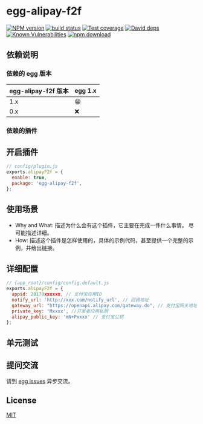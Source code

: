 # egg-alipay-f2f

[![NPM version][npm-image]][npm-url]
[![build status][travis-image]][travis-url]
[![Test coverage][codecov-image]][codecov-url]
[![David deps][david-image]][david-url]
[![Known Vulnerabilities][snyk-image]][snyk-url]
[![npm download][download-image]][download-url]

[npm-image]: https://img.shields.io/npm/v/egg-alipay-f2f.svg?style=flat-square
[npm-url]: https://npmjs.org/package/egg-alipay-f2f
[travis-image]: https://img.shields.io/travis/eggjs/egg-alipay-f2f.svg?style=flat-square
[travis-url]: https://travis-ci.org/eggjs/egg-alipay-f2f
[codecov-image]: https://img.shields.io/codecov/c/github/eggjs/egg-alipay-f2f.svg?style=flat-square
[codecov-url]: https://codecov.io/github/eggjs/egg-alipay-f2f?branch=master
[david-image]: https://img.shields.io/david/eggjs/egg-alipay-f2f.svg?style=flat-square
[david-url]: https://david-dm.org/eggjs/egg-alipay-f2f
[snyk-image]: https://snyk.io/test/npm/egg-alipay-f2f/badge.svg?style=flat-square
[snyk-url]: https://snyk.io/test/npm/egg-alipay-f2f
[download-image]: https://img.shields.io/npm/dm/egg-alipay-f2f.svg?style=flat-square
[download-url]: https://npmjs.org/package/egg-alipay-f2f

<!--
Description here.
-->

## 依赖说明

### 依赖的 egg 版本

egg-alipay-f2f 版本 | egg 1.x
--- | ---
1.x | 😁
0.x | ❌

### 依赖的插件
<!--

如果有依赖其它插件，请在这里特别说明。如

- security
- multipart

-->

## 开启插件

```js
// config/plugin.js
exports.alipayF2f = {
  enable: true,
  package: 'egg-alipay-f2f',
};
```

## 使用场景

- Why and What: 描述为什么会有这个插件，它主要在完成一件什么事情。
尽可能描述详细。
- How: 描述这个插件是怎样使用的，具体的示例代码，甚至提供一个完整的示例，并给出链接。

## 详细配置

```js
// {app_root}/config/config.default.js
exports.alipayF2f = {
  appid: 20170xxxxxx, // 支付宝应用ID
  notify_url: 'http://xxx.com/notify_url', // 回调地址
  gateway_url: "https://openapi.alipay.com/gateway.do", // 支付宝网关地址
  private_key: 'Mxxxx', //开发者应用私钥
  alipay_public_key: 'mN+Pxxxx' // 支付宝公钥
};
```

## 单元测试

<!-- 描述如何在单元测试中使用此插件，例如 schedule 如何触发。无则省略。-->

## 提问交流

请到 [egg issues](https://github.com/suinia/egg-alipay-f2f/issues) 异步交流。

## License

[MIT](LICENSE)

